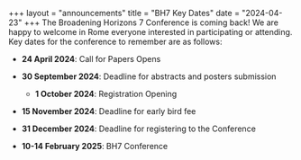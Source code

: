 +++
layout = "announcements"
title = "BH7 Key Dates"
date = "2024-04-23"
+++
The Broadening Horizons 7 Conference is coming back! We are happy to welcome in Rome everyone interested in participating or attending. Key dates for the conference to remember are as follows:

* **24 April 2024**: Call for Papers Opens
* **30 September 2024**: Deadline for abstracts and posters submission

  * **1 October 2024**: Registration Opening
* **15 November 2024**: Deadline for early bird fee
* **31 December 2024**: Deadline for registering to the Conference
* **10-14 February 2025**: BH7 Conference
